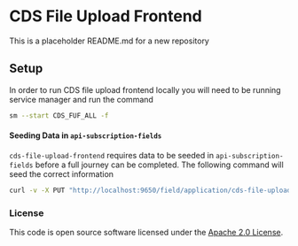 
# CDS File Upload Frontend

This is a placeholder README.md for a new repository

## Setup

In order to run CDS file upload frontend locally you will need to be running service manager and run the command

```bash
sm --start CDS_FUF_ALL -f
```

#### Seeding Data in `api-subscription-fields`

`cds-file-upload-frontend` requires data to be seeded in `api-subscription-fields` before a full journey can
be completed. The following command will seed the correct information

```bash
curl -v -X PUT "http://localhost:9650/field/application/cds-file-upload-frontend/context/customs%2Fdeclarations/version/3.0" -H "Cache-Control: no-cache" -H "Content-Type: application/json" -d '{ "fields" : { "callbackUrl" : "https://postman-echo.com/post", "securityToken" : "securityToken" } }'
```


### License

This code is open source software licensed under the [Apache 2.0 License]("http://www.apache.org/licenses/LICENSE-2.0.html").
